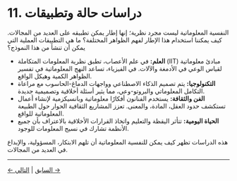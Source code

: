# 11. دراسات حالة وتطبيقات

النفسية المعلوماتية ليست مجرد نظرية؛ إنها إطار يمكن تطبيقه على العديد من المجالات. كيف يمكننا استخدام هذا الإطار لفهم الظواهر المختلفة؟ ما هي التطبيقات العملية التي يمكن أن تنشأ من هذا النموذج؟

- **العلم:** في علم الأعصاب، تطبق نظرية المعلومات المتكاملة (IIT) مبادئ معلوماتية لقياس الوعي في الأدمغة والآلات. في الفيزياء، تساعد النهج المعلوماتية في تفسير الظواهر الكمية وهيكل الواقع.
- **التكنولوجيا:** يتم تصميم الذكاء الاصطناعي وواجهات الدماغ-الحاسوب مع مراعاة التكامل المعلوماتي والبروتو-وعي، مما يثير أسئلة أخلاقية وتصميمية جديدة.
- **الفن والثقافة:** يستخدم الفنانون أفكارًا معلوماتية وبانسيكزمية لإنشاء أعمال تستكشف حدود العقل، المادة، والمعنى. تعزز المشاريع الثقافية الحوار حول الطبيعة المعلوماتية للواقع.
- **الحياة اليومية:** تتأثر اليقظة والتعليم واتخاذ القرارات الأخلاقية بالاعتراف بأن جميع الأنظمة تشارك في نسيج المعلومات للوجود.

هذه الدراسات تظهر كيف يمكن للنفسية المعلوماتية أن تلهم الابتكار، المسؤولية، والإبداع في العديد من المجالات.

---
<div class="navigation-links">
<a href="../10_السياق_التاريخي_والتطور_الفكري/" class="nav-link prev-link">← السابق</a> | <a href="../12_الانتقادات_والحجج_المضادة/" class="nav-link next-link">التالي →</a>
</div>
